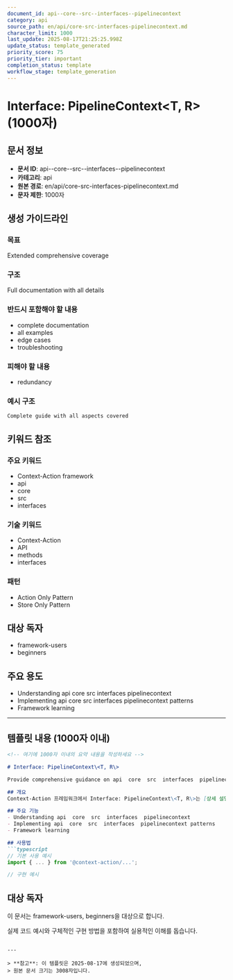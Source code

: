 ```yaml
---
document_id: api--core--src--interfaces--pipelinecontext
category: api
source_path: en/api/core-src-interfaces-pipelinecontext.md
character_limit: 1000
last_update: 2025-08-17T21:25:25.998Z
update_status: template_generated
priority_score: 75
priority_tier: important
completion_status: template
workflow_stage: template_generation
---
```


# Interface: PipelineContext\<T, R\> (1000자)

## 문서 정보
- **문서 ID**: api--core--src--interfaces--pipelinecontext
- **카테고리**: api
- **원본 경로**: en/api/core-src-interfaces-pipelinecontext.md
- **문자 제한**: 1000자

## 생성 가이드라인

### 목표
Extended comprehensive coverage

### 구조
Full documentation with all details

### 반드시 포함해야 할 내용
- complete documentation
- all examples
- edge cases
- troubleshooting

### 피해야 할 내용  
- redundancy

### 예시 구조
```
Complete guide with all aspects covered
```

## 키워드 참조

### 주요 키워드
- Context-Action framework
- api
- core
- src
- interfaces

### 기술 키워드
- Context-Action
- API
- methods
- interfaces

### 패턴
- Action Only Pattern
- Store Only Pattern

## 대상 독자
- framework-users
- beginners

## 주요 용도
- Understanding api  core  src  interfaces  pipelinecontext
- Implementing api  core  src  interfaces  pipelinecontext patterns
- Framework learning

---

## 템플릿 내용 (1000자 이내)

```markdown
<!-- 여기에 1000자 이내의 요약 내용을 작성하세요 -->

# Interface: PipelineContext\<T, R\>

Provide comprehensive guidance on api  core  src  interfaces  pipelinecontext

## 개요
Context-Action 프레임워크에서 Interface: PipelineContext\<T, R\>는 [상세 설명]의 역할을 담당합니다.

## 주요 기능
- Understanding api  core  src  interfaces  pipelinecontext
- Implementing api  core  src  interfaces  pipelinecontext patterns
- Framework learning

## 사용법
```typescript
// 기본 사용 예시
import { ... } from '@context-action/...';

// 구현 예시
```

## 대상 독자
이 문서는 framework-users, beginners을 대상으로 합니다.

실제 코드 예시와 구체적인 구현 방법을 포함하여 실용적인 이해를 돕습니다.
```

---

> **참고**: 이 템플릿은 2025-08-17에 생성되었으며, 
> 원본 문서 크기는 3008자입니다.
